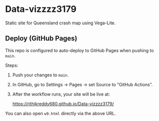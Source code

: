 # Data-vizzzz3179

Static site for Queensland crash map using Vega-Lite.

## Deploy (GitHub Pages)

This repo is configured to auto-deploy to GitHub Pages when pushing to `main`.

Steps:

1. Push your changes to `main`.
2. In GitHub, go to Settings → Pages → set Source to “GitHub Actions”.
3. After the workflow runs, your site will be live at:

	https://rithikreddy680.github.io/Data-vizzzz3179/

You can also open `w9.html` directly via the above URL.